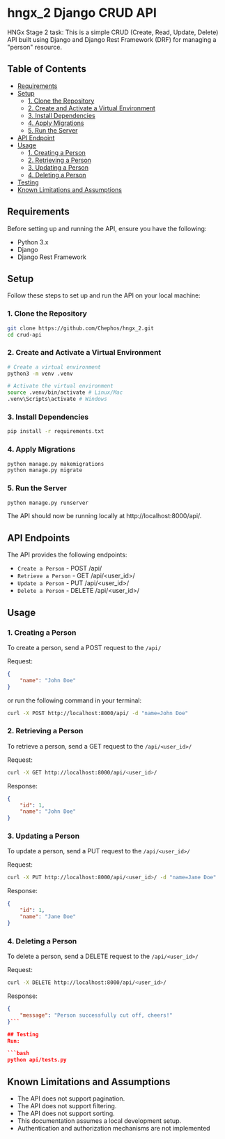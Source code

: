 # hngx_2 Django CRUD API
HNGx Stage 2 task:
This is a simple CRUD (Create, Read, Update, Delete) API built using Django and Django Rest Framework (DRF) for managing a "person" resource.

## Table of Contents

- [Requirements](#requirements)
- [Setup](#setup)
  - [1. Clone the Repository](#1-clone-the-repository)
  - [2. Create and Activate a Virtual Environment](#2-create-and-activate-a-virtual-environment)
  - [3. Install Dependencies](#3-install-dependencies)
  - [4. Apply Migrations](#4-apply-migrations)
  - [5. Run the Server](#5-run-the-server)
- [API Endpoint](#api-endpoints)
- [Usage](#usage)
  - [1. Creating a Person](#1-creating-a-person)
  - [2. Retrieving a Person](#2-retrieving-a-person)
  - [3. Updating a Person](#3-updating-a-person)
  - [4. Deleting a Person](#4-deleting-a-person)
- [Testing](#testing)
- [Known Limitations and Assumptions](#known-limitations-and-assumptions)

## Requirements

Before setting up and running the API, ensure you have the following:

- Python 3.x
- Django
- Django Rest Framework

## Setup

Follow these steps to set up and run the API on your local machine:

### 1. Clone the Repository

```bash
git clone https://github.com/Chephos/hngx_2.git
cd crud-api
```

### 2. Create and Activate a Virtual Environment

```bash
# Create a virtual environment
python3 -m venv .venv
```

```bash
# Activate the virtual environment
source .venv/bin/activate # Linux/Mac
.venv\Scripts\activate # Windows
```

### 3. Install Dependencies

```bash
pip install -r requirements.txt
```

### 4. Apply Migrations

```bash
python manage.py makemigrations
python manage.py migrate
```

### 5. Run the Server

```bash
python manage.py runserver
```
The API should now be running locally at http://localhost:8000/api/.

## API Endpoints
The API provides the following endpoints:
- `Create a Person` - POST /api/
- `Retrieve a Person` - GET /api/<user_id>/
- `Update a Person` - PUT /api/<user_id>/
- `Delete a Person` - DELETE /api/<user_id>/

## Usage
### 1. Creating a Person
To create a person, send a POST request to the `/api/` 

Request:
```json
{
    "name": "John Doe"
}
```
or run the following command in your terminal:
```bash
curl -X POST http://localhost:8000/api/ -d "name=John Doe"
```

### 2. Retrieving a Person
To retrieve a person, send a GET request to the `/api/<user_id>/`

Request:
```bash
curl -X GET http://localhost:8000/api/<user_id>/
```

Response:
```json
{
    "id": 1,
    "name": "John Doe"
}
```

### 3. Updating a Person
To update a person, send a PUT request to the `/api/<user_id>/`

Request:
```bash
curl -X PUT http://localhost:8000/api/<user_id>/ -d "name=Jane Doe"
```

Response:
```json
{
    "id": 1,
    "name": "Jane Doe"
}
```

### 4. Deleting a Person
To delete a person, send a DELETE request to the `/api/<user_id>/`

Request:
```bash
curl -X DELETE http://localhost:8000/api/<user_id>/
```

Response:
```json
{
    "message": "Person successfully cut off, cheers!"
}```

## Testing
Run:

```bash
python api/tests.py
```


## Known Limitations and Assumptions
- The API does not support pagination.
- The API does not support filtering.
- The API does not support sorting.
- This documentation assumes a local development setup.
- Authentication and authorization mechanisms are not implemented

